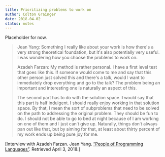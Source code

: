 ```yaml
---
title: Prioritizing problems to work on
author: Colton Grainger
date: 2018-04-02
status: notes
---
```


Placeholder for now.

> Jean Yang: Something I really like about your work is how there's a very strong theoretical foundation, but it's also potentially very useful. I was wondering how you choose the problems to work on.
> 
> Azadeh Farzan: My method is rather personal. I have a first level test that goes like this. If someone would come to me and say that this other person just solved this and there's a talk, would I want to immediately drop everything and go to the talk? The problem being an important and interesting one is naturally an aspect of this.
> 
> The second part has to do with the solution space. I would say that this part is half indulgent. I should really enjoy working in that solution space. By that, I mean the sort of subproblems that need to be solved on the path to addressing the original problem. They should be fun to do. I should not be able to go to bed at night because of I am working on one of them and I just can’t give up. Naturally, things don’t always pan out like that, but by aiming for that, at least about thirty percent of my work ends up being pure joy for me.

[Interview with Azadeh Farzan. Jean Yang. [“People of Programming Languages”](https://www.cs.cmu.edu/~popl-interviews/farzan.html). Retrieved April 3, 2018.]
